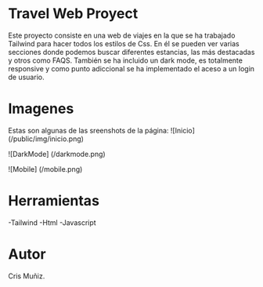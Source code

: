 # Travel Web Proyect

Este proyecto consiste en una web de viajes en la que se ha trabajado Tailwind para hacer todos los estilos de Css.
En él se pueden ver varias secciones donde podemos buscar diferentes estancias, las más destacadas y otros como FAQS.
También se ha incluido un dark mode, es totalmente responsive y como punto adiccional se ha implementado el aceso a un login de usuario.

# Imagenes

Estas son algunas de las sreenshots de la página:
![Inicio] (/public/img/inicio.png)

![DarkMode] (/darkmode.png)

![Mobile] (/mobile.png)


# Herramientas

-Tailwind
-Html
-Javascript

# Autor

Cris Muñiz.

